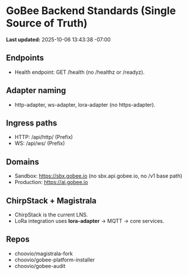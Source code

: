 # GoBee Backend Standards (Single Source of Truth)

**Last updated:** 2025-10-06 13:43:38 -07:00

## Endpoints
- Health endpoint: GET /health (no /healthz or /readyz).

## Adapter naming
- http-adapter, ws-adapter, lora-adapter (no https-adapter).

## Ingress paths
- HTTP: /api/http/ (Prefix)
- WS: /api/ws/   (Prefix)

## Domains
- Sandbox: https://sbx.gobee.io (no sbx.api.gobee.io, no /v1 base path)
- Production: https://ai.gobee.io

## ChirpStack + Magistrala
- ChirpStack is the current LNS.
- LoRa integration uses **lora-adapter** → MQTT → core services.

## Repos
- choovio/magistrala-fork
- choovio/gobee-platform-installer
- choovio/gobee-audit
